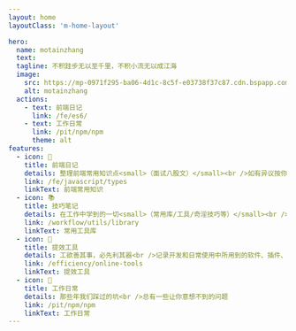 ```yaml
---
layout: home
layoutClass: 'm-home-layout'

hero:
  name: motainzhang
  text:
  tagline: 不积跬步无以至千里，不积小流无以成江海
  image:
    src: https://mp-0971f295-ba06-4d1c-8c5f-e03738f37c87.cdn.bspapp.com/cloudstorage/19672766-4860-4ab2-ba29-91882f45eb49.jpeg
    alt: motainzhang
  actions:
    - text: 前端日记
      link: /fe/es6/
    - text: 工作日常
      link: /pit/npm/npm
      theme: alt
features:
  - icon: 📒
    title: 前端日记
    details: 整理前端常用知识点<small>（面试八股文）</small><br />如有异议按你的理解为主，不接受反驳
    link: /fe/javascript/types
    linkText: 前端常用知识
  - icon: 📚
    title: 技巧笔记
    details: 在工作中学到的一切<small>（常用库/工具/奇淫技巧等）</small><br />配合 CV 大法来更好的摸鱼
    link: /workflow/utils/library
    linkText: 常用工具库
  - icon: 📝
    title: 提效工具
    details: 工欲善其事，必先利其器<br />记录开发和日常使用中所用到的软件、插件、扩展等
    link: /efficiency/online-tools
    linkText: 提效工具
  - icon: 📖
    title: 工作日常
    details: 那些年我们踩过的坑<br />总有一些让你意想不到的问题
    link: /pit/npm/npm
    linkText: 工作日常
---
```


<style>
/*爱的魔力转圈圈*/
.m-home-layout .image-src {
  border-radius: 50%;
}
.m-home-layout .image-src:hover {
  transform: translate(-50%, -50%) rotate(666turn);
  transition: transform 59s 1s cubic-bezier(0.3, 0, 0.8, 1);
}

.m-home-layout .details small {
  opacity: 0.8;
}

.m-home-layout .item:last-child .details {
  display: flex;
  justify-content: flex-end;
  align-items: end;
}
</style>
